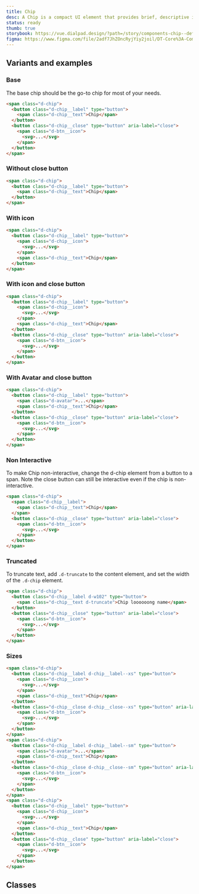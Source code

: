 ```yaml
---
title: Chip
desc: A Chip is a compact UI element that provides brief, descriptive information about an element. It is terse, ideally one word.
status: ready
thumb: true
storybook: https://vue.dialpad.design/?path=/story/components-chip--default
figma: https://www.figma.com/file/2adf7JhZOncRyjYiy2joil/DT-Core%3A-Components-7?node-id=9937%3A64802
---
```


<code-well-header>
  <example-chip label="Chip" with-avatar/>
</code-well-header>

<!-- <component-combinator component-name="DtChip" /> -->

## Variants and examples

### Base

The base chip should be the go-to chip for most of your needs.
<code-well-header>
  <example-chip label="Chip"/>
</code-well-header>

```html
<span class="d-chip">
  <button class="d-chip__label" type="button">
    <span class="d-chip__text">Chip</span>
  </button>
  <button class="d-chip__close" type="button" aria-label="close">
    <span class="d-btn__icon">
      <svg>...</svg>
    </span>
  </button>
</span>
```

### Without close button

<code-well-header>
  <example-chip label="Chip" hide-close-btn/>
</code-well-header>

```html
<span class="d-chip">
  <button class="d-chip__label" type="button">
    <span class="d-chip__text">Chip</span>
  </button>
</span>
```

### With icon

<code-well-header>
  <example-chip label="Chip" with-icon hide-close-btn/>
</code-well-header>

```html
<span class="d-chip">
  <button class="d-chip__label" type="button">
    <span class="d-chip__icon">
      <svg>...</svg>
    </span>
    <span class="d-chip__text">Chip</span>
  </button>
</span>
```

### With icon and close button

<code-well-header>
  <example-chip label="Chip" with-icon/>
</code-well-header>

```html
<span class="d-chip">
  <button class="d-chip__label" type="button">
    <span class="d-chip__icon">
      <svg>...</svg>
    </span>
    <span class="d-chip__text">Chip</span>
  </button>
  <button class="d-chip__close" type="button" aria-label="close">
    <span class="d-btn__icon">
      <svg>...</svg>
    </span>
  </button>
</span>
```

### With Avatar and close button

<code-well-header>
  <example-chip label="Chip" with-avatar/>
</code-well-header>

```html
<span class="d-chip">
  <button class="d-chip__label" type="button">
    <span class="d-avatar">...</span>
    <span class="d-chip__text">Chip</span>
  </button>
  <button class="d-chip__close" type="button" aria-label="close">
    <span class="d-btn__icon">
      <svg>...</svg>
    </span>
  </button>
</span>
```

### Non Interactive

To make Chip non-interactive, change the d-chip element from a button to a span. Note
the close button can still be interactive even if the chip is non-interactive.

<code-well-header>
  <example-chip label="Chip" :interactive="false"/>
</code-well-header>

```html
<span class="d-chip">
  <span class="d-chip__label">
    <span class="d-chip__text">Chip</span>
  </span>
  <button class="d-chip__close" type="button" aria-label="close">
    <span class="d-btn__icon">
      <svg>...</svg>
    </span>
  </button>
</span>
```

### Truncated

To truncate text, add `.d-truncate` to the content element, and set the width of the `.d-chip` element.

<code-well-header>
  <example-chip label="Chip loooooong name" truncate/>
</code-well-header>

```html
<span class="d-chip">
  <button class="d-chip__label d-w102" type="button">
    <span class="d-chip__text d-truncate">Chip loooooong name</span>
  </button>
  <button class="d-chip__close" type="button" aria-label="close">
    <span class="d-btn__icon">
      <svg>...</svg>
    </span>
  </button>
</span>
```

### Sizes

<code-well-header>
  <example-chip label="Chip" with-icon size="xs"/>
  <example-chip label="Chip" with-avatar size="sm"/>
  <example-chip label="Chip" with-icon/>
</code-well-header>

```html
<span class="d-chip">
  <button class="d-chip__label d-chip__label--xs" type="button">
    <span class="d-chip__icon">
      <svg>...</svg>
    </span>
    <span class="d-chip__text">Chip</span>
  </button>
  <button class="d-chip__close d-chip__close--xs" type="button" aria-label="close">
    <span class="d-btn__icon">
      <svg>...</svg>
    </span>
  </button>
</span>
<span class="d-chip">
  <button class="d-chip__label d-chip__label--sm" type="button">
    <span class="d-avatar">...</span>
    <span class="d-chip__text">Chip</span>
  </button>
  <button class="d-chip__close d-chip__close--sm" type="button" aria-label="close">
    <span class="d-btn__icon">
      <svg>...</svg>
    </span>
  </button>
</span>
<span class="d-chip">
  <button class="d-chip__label" type="button">
    <span class="d-chip__icon">
      <svg>...</svg>
    </span>
    <span class="d-chip__text">Chip</span>
  </button>
  <button class="d-chip__close" type="button" aria-label="close">
    <span class="d-btn__icon">
      <svg>...</svg>
    </span>
  </button>
</span>
```

<script setup>
  import ExampleChip from '@exampleComponents/ExampleChip.vue';
</script>

## Classes

<component-class-table component-name="chip" />

[//]: # (## Accessibility)
[//]: # (Lorem ipsum dolor sit amet, consectetur adipiscing elit. Morbi massa ante, tempus vitae lacus id, luctus tristique lorem. Mauris feugiat massa ex, id aliquet mi tempor non. Curabitur non tristique lectus. Fusce ut nisl non diam dignissim viverra. In posuere dui arcu, sed eleifend massa faucibus sed. Phasellus quis leo vitae erat pellentesque venenatis id vitae lectus. Suspendisse convallis, metus a congue tincidunt, velit sem tincidunt dui, eget auctor ipsum ipsum in ex. Nullam lobortis, mauris vel vestibulum rutrum, lorem elit vehicula est, nec viverra ante erat nec dolor. Proin at placerat tortor. Nam ullamcorper metus et eros porta, at lacinia leo scelerisque. Curabitur finibus sollicitudin odio tempor finibus. Donec lobortis metus vitae mollis gravida.)
